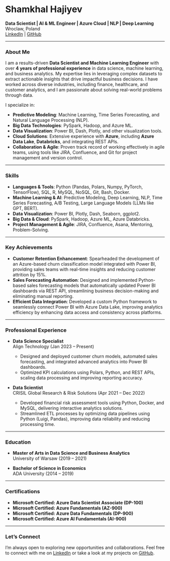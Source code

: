 # Shamkhal Hajiyev

**Data Scientist | AI & ML Engineer | Azure Cloud | NLP | Deep Learning**  
Wroclaw, Poland  
[LinkedIn](https://www.linkedin.com/in/shamkhalhajiyev) | [GitHub](https://github.com/shamkhalhajiyev)

---

### About Me

I am a results-driven **Data Scientist and Machine Learning Engineer** with over **4 years of professional experience** in data science, machine learning, and business analytics. My expertise lies in leveraging complex datasets to extract actionable insights that drive impactful business decisions. I have worked across diverse industries, including finance, healthcare, and customer analytics, and I am passionate about solving real-world problems through data.

I specialize in:

- **Predictive Modeling**: Machine Learning, Time Series Forecasting, and Natural Language Processing (NLP).
- **Big Data Technologies**: PySpark, Hadoop, and Azure ML.
- **Data Visualization**: Power BI, Dash, Plotly, and other visualization tools.
- **Cloud Solutions**: Extensive experience with **Azure**, including **Azure Data Lake**, **Databricks**, and integrating REST APIs.
- **Collaboration & Agile**: Proven track record of working effectively in agile teams, using tools like JIRA, Confluence, and Git for project management and version control.

---

### Skills

- **Languages & Tools**: Python (Pandas, Polars, Numpy, PyTorch, TensorFlow), SQL, R, MySQL, NoSQL, Git, Bash, Docker.
- **Machine Learning & AI**: Predictive Modeling, Deep Learning, NLP, Time Series Forecasting, A/B Testing, Large Language Models (LLMs like GPT, BERT).
- **Data Visualization**: Power BI, Plotly, Dash, Seaborn, ggplot2.
- **Big Data & Cloud**: PySpark, Hadoop, Azure ML, Azure Databricks.
- **Project Management & Agile**: JIRA, Confluence, Asana, Mentoring, Problem-Solving.

---

### Key Achievements

- **Customer Retention Enhancement**: Spearheaded the development of an Azure-based churn classification model integrated with Power BI, providing sales teams with real-time insights and reducing customer attrition by 15%.
- **Sales Forecasting Automation**: Designed and implemented Python-based sales forecasting models that automatically updated Power BI dashboards via REST API, streamlining business decision-making and eliminating manual reporting.
- **Efficient Data Integration**: Developed a custom Python framework to seamlessly connect Power BI with Azure Data Lake, improving analytics efficiency by enhancing data access and consistency across platforms.

---

### Professional Experience

- **Data Science Specialist**  
  Align Technology (Jan 2023 – Present)  
  - Designed and deployed customer churn models, automated sales forecasting, and integrated advanced analytics into Power BI dashboards.
  - Optimized KPI calculations using Polars, Python, and REST APIs, scaling data processing and improving reporting accuracy.

- **Data Scientist**  
  CRISIL Global Research & Risk Solutions (Apr 2021 – Dec 2022)  
  - Developed financial risk assessment tools using Python, Docker, and MySQL, delivering interactive analytics solutions.
  - Streamlined ETL processes by optimizing data pipelines using Python (Luigi, Pandas), improving data reliability and reducing processing time.

---

### Education

- **Master of Arts in Data Science and Business Analytics**  
  University of Warsaw (2019 – 2021)
  
- **Bachelor of Science in Economics**  
  ADA University (2014 – 2019)

---

### Certifications

- **Microsoft Certified: Azure Data Scientist Associate (DP-100)**  
- **Microsoft Certified: Azure Fundamentals (AZ-900)**  
- **Microsoft Certified: Azure Data Fundamentals (DP-900)**  
- **Microsoft Certified: Azure AI Fundamentals (AI-900)**

---

### Let’s Connect

I’m always open to exploring new opportunities and collaborations. Feel free to connect with me on [LinkedIn](https://www.linkedin.com/in/shamkhalhajiyev) or take a look at my projects on [GitHub](https://github.com/shamkhalhajiyev).
